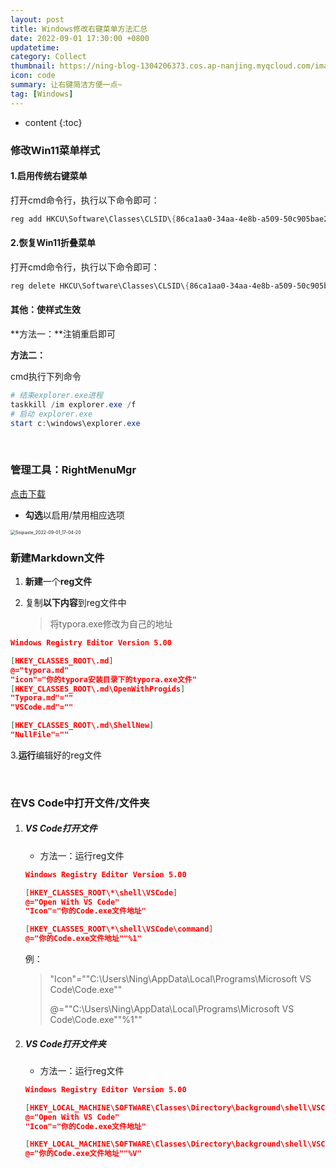 ```yaml
---
layout: post
title: Windows修改右键菜单方法汇总
date: 2022-09-01 17:30:00 +0800
updatetime:
category: Collect
thumbnail: https://ning-blog-1304206373.cos.ap-nanjing.myqcloud.com/image/thumbnail/milad-fakurian-tUF--C9oOuE-unsplash.jpg
icon: code
summary: 让右键简洁方便一点~
tag: [Windows]
---
```


* content
{:toc}

<style>
   .highlight .err{
      background-color: aliceblue !important;
   }
</style>

### 修改Win11菜单样式

#### 1.启用传统右键菜单

打开cmd命令行，执行以下命令即可：

```powershell
reg add HKCU\Software\Classes\CLSID\{86ca1aa0-34aa-4e8b-a509-50c905bae2a2}\InprocServer32 /f /ve
```



#### 2.恢复Win11折叠菜单

打开cmd命令行，执行以下命令即可：

```powershell
reg delete HKCU\Software\Classes\CLSID\{86ca1aa0-34aa-4e8b-a509-50c905bae2a2}  /f
```



#### 其他：使样式生效

**方法一：**注销重启即可



**方法二：**

cmd执行下列命令

```powershell
# 结束explorer.exe进程
taskkill /im explorer.exe /f
# 启动 explorer.exe
start c:\windows\explorer.exe
```

<br>

### 管理工具：RightMenuMgr

[点击下载](https://ning-blog-1304206373.cos.ap-nanjing.myqcloud.com/something/Software/RightMenuMgr-1.2.1.7z)

- **勾选**以启用/禁用相应选项

<img src="	https://ning-blog-1304206373.cos.ap-nanjing.myqcloud.com/image/posts_img/2022-09-31-Win-Right-Menu-Collect/Snipaste_2022-09-01_17-04-20.png" alt="Snipaste_2022-09-01_17-04-20" style="zoom:50%;" />

<br>

### 新建Markdown文件

1. **新建**一个**reg文件**

2. 复制**以下内容**到reg文件中

   > 将typora.exe修改为自己的地址

```json
Windows Registry Editor Version 5.00

[HKEY_CLASSES_ROOT\.md]
@="typora.md"
"icon"="你的typora安装目录下的typora.exe文件"
[HKEY_CLASSES_ROOT\.md\OpenWithProgids]
"Typora.md"=""
"VSCode.md"=""

[HKEY_CLASSES_ROOT\.md\ShellNew]
"NullFile"=""
```

3.**运行**编辑好的reg文件

<br>

### 在VS Code中打开文件/文件夹

1. ##### VS Code打开文件

   - 方法一：运行reg文件

   ```json
   Windows Registry Editor Version 5.00
   
   [HKEY_CLASSES_ROOT\*\shell\VSCode]
   @="Open With VS Code"
   "Icon"="你的Code.exe文件地址"
   
   [HKEY_CLASSES_ROOT\*\shell\VSCode\command]
   @="你的Code.exe文件地址""%1"
   ```

   例：

   > "Icon"="\"C:\\Users\\Ning\\AppData\\Local\\Programs\\Microsoft VS Code\\Code.exe\""
   >
   > @="\"C:\\Users\\Ning\\AppData\\Local\\Programs\\Microsoft VS Code\\Code.exe\"\"%1\""

   

2. ##### VS Code打开文件夹

   - 方法一：运行reg文件

   ```json
   Windows Registry Editor Version 5.00
   
   [HKEY_LOCAL_MACHINE\SOFTWARE\Classes\Directory\background\shell\VSCode]
   @="Open With VS Code"
   "Icon"="你的Code.exe文件地址"
   
   [HKEY_LOCAL_MACHINE\SOFTWARE\Classes\Directory\background\shell\VSCode\Command]
   @="你的Code.exe文件地址""%V"
   ```

   

